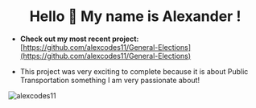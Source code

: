 <h1 align="center">Hello 👋 My name is Alexander !</h1>

- **Check out my most recent project:** [https://github.com/alexcodes11/General-Elections](https://github.com/alexcodes11/General-Elections)

- This project was very exciting to complete because it is about Public Transportation something I am very passionate about! 



<p><img align="left" src="https://github-readme-stats.vercel.app/api/top-langs?username=alexcodes11&show_icons=true&locale=en&layout=compact" alt="alexcodes11" /></p>

